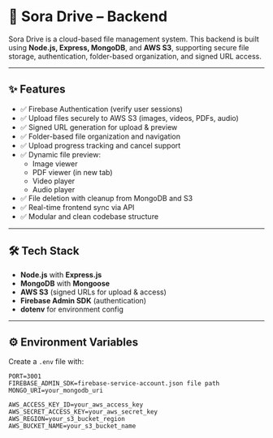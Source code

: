 # 🚀 Sora Drive – Backend

Sora Drive is a cloud-based file management system. This backend is built using **Node.js, Express, MongoDB**, and **AWS S3**, supporting secure file storage, authentication, folder-based organization, and signed URL access.

---

## ✨ Features

- ✅ Firebase Authentication (verify user sessions)
- ✅ Upload files securely to AWS S3 (images, videos, PDFs, audio)
- ✅ Signed URL generation for upload & preview
- ✅ Folder-based file organization and navigation
- ✅ Upload progress tracking and cancel support
- ✅ Dynamic file preview:
  - Image viewer
  - PDF viewer (in new tab)
  - Video player
  - Audio player
- ✅ File deletion with cleanup from MongoDB and S3
- ✅ Real-time frontend sync via API
- ✅ Modular and clean codebase structure

---

## 🛠 Tech Stack

- **Node.js** with **Express.js**
- **MongoDB** with **Mongoose**
- **AWS S3** (signed URLs for upload & access)
- **Firebase Admin SDK** (authentication)
- **dotenv** for environment config

---

## ⚙️ Environment Variables

Create a `.env` file with:

```env
PORT=3001
FIREBASE_ADMIN_SDK=firebase-service-account.json file path
MONGO_URI=your_mongodb_uri

AWS_ACCESS_KEY_ID=your_aws_access_key
AWS_SECRET_ACCESS_KEY=your_aws_secret_key
AWS_REGION=your_s3_bucket_region
AWS_BUCKET_NAME=your_s3_bucket_name
